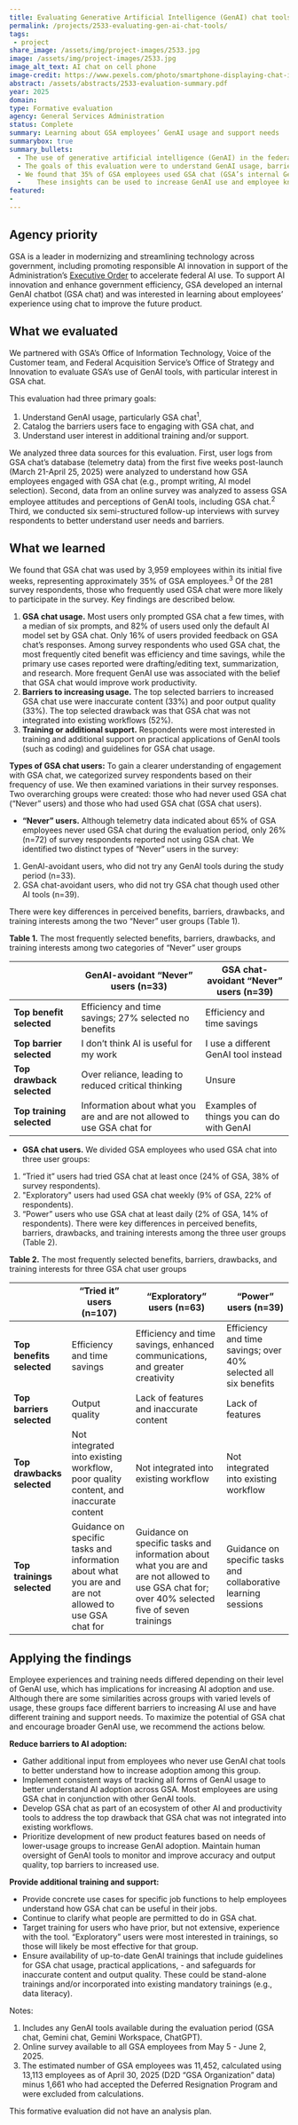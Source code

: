 ```yaml
---
title: Evaluating Generative Artificial Intelligence (GenAI) chat tools
permalink: /projects/2533-evaluating-gen-ai-chat-tools/
tags: 
 - project
share_image: /assets/img/project-images/2533.jpg
image: /assets/img/project-images/2533.jpg
image_alt_text: AI chat on cell phone
image-credit: https://www.pexels.com/photo/smartphone-displaying-chat-interface-with-laptop-32021561/
abstract: /assets/abstracts/2533-evaluation-summary.pdf
year: 2025
domain:
type: Formative evaluation
agency: General Services Administration
status: Complete
summary: Learning about GSA employees’ GenAI usage and support needs
summarybox: true
summary_bullets:
  - The use of generative artificial intelligence (GenAI) in the federal government presents opportunities to <a class="usa-link usa-link--external" href="https://www.whitehouse.gov/wp-content/uploads/2025/02/M-25-21-Accelerating-Federal-Use-of-AI-through-Innovation-Governance-and-Public-Trust.pdf">enhance efficiency, increase quality of public services, and bring the best value to taxpayers</a>. 
  - The goals of this evaluation were to understand GenAI usage, barriers to use, and training needs of U.S. General Service Administration (GSA) employees.
  - We found that 35% of GSA employees used GSA chat (GSA’s internal GenAI tool) at least once during the first five weeks post-launch, and employee experiences and training needs differed depending on their level of use. 
  -    These insights can be used to increase GenAI use and employee knowledge to accelerate AI adoption.  
featured:
- 
---
```

## Agency priority
GSA is a leader in modernizing and streamlining technology across government, including promoting responsible AI innovation in support of the Administration’s <a class="usa-link usa-link--external" href="https://www.whitehouse.gov/wp-content/uploads/2025/02/M-25-21-Accelerating-Federal-Use-of-AI-through-Innovation-Governance-and-Public-Trust.pdf">Executive Order</a> to accelerate federal AI use. To support AI innovation and enhance government efficiency, GSA developed an internal GenAI chatbot (GSA chat) and was interested in learning about employees’ experience using chat to improve the future product.

## What we evaluated
We partnered with GSA’s Office of Information Technology, Voice of the Customer team, and Federal Acquisition Service’s Office of Strategy and Innovation to evaluate GSA’s use of GenAI tools, with particular interest in GSA chat.

This evaluation had three primary goals:
1. Understand GenAI usage, particularly GSA chat<sup>1</sup>,
2. Catalog the barriers users face to engaging with GSA chat, and 
3. Understand user interest in additional training and/or support.

We analyzed three data sources for this evaluation. First, user logs from GSA chat’s database (telemetry data) from the first five weeks post-launch (March 21-April 25, 2025) were analyzed to understand how GSA employees engaged with GSA chat (e.g., prompt writing, AI model selection). Second, data from an online survey was analyzed to assess GSA employee attitudes and perceptions of GenAI tools, including GSA chat.<sup>2</sup> Third, we conducted six semi-structured follow-up interviews with survey respondents to better understand user needs and barriers.

## What we learned
We found that GSA chat was used by 3,959 employees within its initial five weeks, representing approximately 35% of GSA employees.<sup>3</sup> Of the 281 survey respondents, those who frequently used GSA chat were more likely to participate in the survey. Key findings are described below. 

1. <b>GSA chat usage.</b> Most users only prompted GSA chat a few times, with a median of six prompts, and 82% of users used only the default AI model set by GSA chat. Only 16% of users provided feedback on GSA chat’s responses. Among survey respondents who used GSA chat, the most frequently cited benefit was efficiency and time savings, while the primary use cases reported were drafting/editing text, summarization, and research. More frequent GenAI use was associated with the belief that GSA chat would improve work productivity.
2. <b>Barriers to increasing usage.</b> The top selected barriers to increased GSA chat use were inaccurate content (33%) and poor output quality (33%). The top selected drawback was that GSA chat was not integrated into existing workflows (52%).
3. <b>Training or additional support.</b> Respondents were most interested in training and additional support on practical applications of GenAI tools (such as coding) and guidelines for GSA chat usage.

<b>Types of GSA chat users:</b> To gain a clearer understanding of engagement with GSA chat, we categorized survey respondents based on their frequency of use. We then examined variations in their survey responses. Two overarching groups were created: those who had never used GSA chat (“Never” users) and those who had used GSA chat (GSA chat users).

- <b>“Never” users.</b> Although telemetry data indicated about 65% of GSA employees never used GSA chat during the evaluation period, only 26% (n=72) of survey respondents reported not using GSA chat. We identified two distinct types of “Never” users in the survey:
1. GenAI-avoidant users, who did not try any GenAI tools during the study period (n=33).
2. GSA chat-avoidant users, who did not try GSA chat though used other AI tools (n=39). 

There were key differences in perceived benefits, barriers, drawbacks, and training interests among the two “Never” user groups (Table 1).

<b>Table 1.</b> The most frequently selected benefits, barriers, drawbacks, and training interests among two categories of “Never” user groups

|  | GenAI-avoidant “Never” users (n=33) | GSA chat-avoidant “Never” users (n=39) |
| -------- | -------- | -------- |
| <b>Top benefit selected</b> | Efficiency and time savings; 27% selected no benefits | Efficiency and time savings |
| <b>Top barrier selected</b> | I don’t think AI is useful for my work | I use a different GenAI tool instead |
| <b>Top drawback selected</b> | Over reliance, leading to reduced critical thinking | Unsure |
| <b>Top training selected</b> | Information about what you are and are not allowed to use GSA chat for | Examples of things you can do with GenAI |

- <b>GSA chat users.</b> We divided GSA employees who used GSA chat into three user groups: 
1. “Tried it” users had tried GSA chat at least once (24% of GSA, 38% of survey respondents). 
2. "Exploratory" users had used GSA chat weekly (9% of GSA, 22% of respondents).
3. “Power” users who use GSA chat at least daily (2% of GSA, 14% of respondents). 
There were key differences in perceived benefits, barriers, drawbacks, and training interests among the three user groups
(Table 2).

<b>Table 2.</b> The most frequently selected benefits, barriers, drawbacks, and training interests for three GSA chat user groups

|  | “Tried it” users (n=107) | “Exploratory” users (n=63) | “Power” users (n=39) | 
| -------- | -------- | -------- | -------- |
| <b>Top benefits selected</b> | Efficiency and time savings |Efficiency and time savings, enhanced communications, and greater creativity  | Efficiency and time savings; over 40% selected all six benefits |
| <b>Top barriers selected</b> | Output quality | Lack of features and inaccurate content | Lack of features |
| <b>Top drawbacks selected</b> | Not integrated into existing workflow, poor quality content, and inaccurate content | Not integrated into existing workflow | Not integrated into existing workflow |
| <b>Top trainings selected</b> | Guidance on specific tasks and information about what you are and are not allowed to use GSA chat for | Guidance on specific tasks and information about what you are and are not allowed to use GSA chat for; over 40% selected five of seven trainings | Guidance on specific tasks and collaborative learning sessions |

## Applying the findings
Employee experiences and training needs differed depending on their level of GenAI use, which has implications for increasing AI adoption and use. Although there are some similarities across groups with varied levels of usage, these groups face different barriers to increasing AI use and have different training and support needs. To maximize the potential of GSA chat and encourage broader GenAI use, we recommend the actions below. 

<b>Reduce barriers to AI adoption:</b> 
- Gather additional input from employees who never use GenAI chat tools to better understand how to increase adoption among this group.
- Implement consistent ways of tracking all forms of GenAI usage to better understand AI adoption across GSA. Most employees are using GSA chat in conjunction with other GenAI tools. 
- Develop GSA chat as part of an ecosystem of other AI and productivity tools to address the top drawback that GSA chat was not integrated into existing workflows.  
- Prioritize development of new product features based on needs of lower-usage groups to increase GenAI adoption. 
Maintain human oversight of GenAI tools to monitor and improve accuracy and output quality, top barriers to increased use. 

<b>Provide additional training and support:</b>
- Provide concrete use cases for specific job functions to help employees understand how GSA chat can be useful in their jobs.
- Continue to clarify what people are permitted to do in GSA chat.
- Target training for users who have prior, but not extensive, experience with the tool. “Exploratory” users were most interested in trainings, so those will likely be most effective for that group.
- Ensure availability of up-to-date GenAI trainings that include guidelines for GSA chat usage, practical applications, - and safeguards for inaccurate content and output quality. These could be stand-alone trainings and/or incorporated into existing mandatory trainings (e.g., data literacy).

Notes:
1. Includes any GenAI tools available during the evaluation period (GSA chat, Gemini chat, Gemini Workspace, ChatGPT).
2. Online survey available to all GSA employees from May 5 - June 2, 2025. 
3. The estimated number of GSA employees was 11,452, calculated using 13,113 employees as of April 30, 2025 (D2D “GSA Organization” data) minus 1,661 who had accepted the Deferred Resignation Program and were excluded from calculations. 

This formative evaluation did not have an analysis plan.
